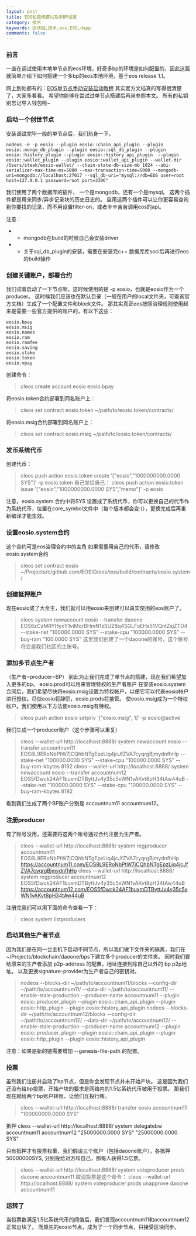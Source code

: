 ```yaml
---
layout: post
title: EOS私链搭建以及多BP设置
category: 技术
keywords: 区块链,技术,eos,EOS,dapp
comments: false
---
```


### 前言
一直在调试使用本地单节点的eos环境，好奇多bp的环境是如何配置的，因此这篇就简单介绍下如何搭建一个多bp的eos本地环境，基于eos release 1.1。

网上到处都有的：[EOS单节点手动安装启动教程](https://developers.eos.io/eosio-nodeos/docs/)
其实官方文档真的写得很清楚了，大家多看看。
希望你能够在尝试过单节点搭建后再来参照本文。
所有的私钥别忘记导入钱包哦~


### 启动一个创世节点
安装调试完毕一般的单节点后，我们热身一下。
```
nodeos -e -p eosio --plugin eosio::chain_api_plugin --plugin eosio::mongo_db_plugin --plugin eosio::sql_db_plugin --plugin eosio::history_plugin --plugin eosio::history_api_plugin  --plugin eosio::wallet_plugin --plugin eosio::wallet_api_plugin --wallet-dir /Users/steak/eosio-wallet/ --chain-state-db-size-mb 1024 --abi-serializer-max-time-ms=5000 --max-transaction-time=5000 --mongodb-uri=mongodb://localhost:27017 --sql_db-uri="mysql://db=EOS user=root host=127.0.0.1 password=root port=3306"
```

我们使用了两个数据库的插件，
一个是mongodb，还有一个是mysql。
这两个插件都是用来同步/异步记录块的历史日志的。
启用这两个插件可以让你更容易查询到你要找的记录，而不用设置filter-on，或者辛辛苦苦调用eos的api。

注意：
- * mongodb在build的时候自己会安装driver
- * 关于sql_db_plugin的安装，需要在安装完c++ 数据库库soci后再进行eos的build操作

### 创建关键账户，部署合约
我们试着启动了一下节点啊，这时候使用的是 -p eosio，也就是eosio作为一个producer。
这时候我们应该也在默认目录（一般在用户的local文件夹，可查询官方文档）生成了一个配置文件和block文件。
那其实真正eos按照治理规则使用起来是需要一些官方提供的账户的，有以下这些：
```
eosio.bpay
eosio.msig
eosio.names
eosio.ram
eosio.ramfee
eosio.saving
eosio.stake
eosio.token
eosio.vpay
```
创建命令：
> cleos create account eosio eosio.bpay

将eosio.token合约部署到同名账户上：
> cleos set contract eosio.token ~/path/to/eosio.token/contracts/

将eosio.msig合约部署到同名账户上：
> cleos set contract eosio.msig ~/path/to/eosio.token/contracts/

### 发币系统代币
创建代币：
> cleos push action eosio.token create '["eosio","1000000000.0000 SYS"]' -p eosio.token
自己发给自己：
> cleos push action eosio.token issue '["eosio","1000000000.0000 SYS","memo"]' -p eosio 

注意，eosio.system 合约中将SYS 设置成了系统代币，你可以更换自己的代币作为系统代币，位置在core_symbol文件中（每个版本都会变:(），更换完成后再重新编译才能生效。

### 设置eosio.system合约
这个合约可是eos治理合约中的主角
如果需要用自己的代币，请修改eosio.system合约
> cleos set contract eosio ~/Projects/c/github.com/EOSIO/eos/eos/build/contracts/eosio.system/

### 创建抵押账户
现在eosio成了大金主，我们就可以用eosio来创建可以真实使用的eos账户了。

> cleos system newaccount eosio --transfer daoone EOS6zCzMRYHyxY1viMqrBHmN1zSUZ8q4SGLFoEHs51VQntZsjZTD4 --stake-net "100000.0000 SYS" --stake-cpu "100000.0000 SYS" --buy-ram "100.0000 SYS"
这里我们创建了一个daoone的账号，这个账号将会是我们社区的主账号。

### 添加多节点生产者
（生产者=producer=BP）
到此为止我们完成了单节点的搭建，现在我们希望加入更多的bp。
eosio.prod可以用来管理特权的生产者账户
在安装eosio.system合同后，我们希望尽快将eosio.msig设置为特权帐户，以便它可以代表eosio帐户进行授权。尽快eosio将辞职，eosio.prods将接管。
使eosio.msig成为一个特权帐户。我们使用以下方法使eosio.msig有特权。
> cleos push action eosio setpriv '["eosio.msig", 1]' -p eosio@active

我们生成一个producer账户（这个步骤可以重复）
> cleos --wallet-url http://localhost:8888/ system newaccount eosio --transfer accountnum11 EOS8L9ERoNbPtW7jCQhbNTgEpzLiq4jcJfZVA7cyqrgBjmydnfhHp --stake-net "100000.0000 SYS" --stake-cpu "100000.0000 SYS" --buy-ram-kbytes 8192
> cleos --wallet-url http://localhost:8888/ system newaccount eosio --transfer accountnum12 EOS5fDwck24AF1buxmDTByttJv4y35c5xWN1vAKvt8pH34tAw44uB --stake-net "100000.0000 SYS" --stake-cpu "100000.0000 SYS" --buy-ram-kbytes 8192

看到我们生成了两个BP账户分别是 accountnum11 accountnum12。

### 注册producer
有了账号没用，还需要将这两个账号通过合约注册为生产者。
> cleos --wallet-url http://localhost:8888/  system regproducer accountnum11 EOS8L9ERoNbPtW7jCQhbNTgEpzLiq4jcJfZVA7cyqrgBjmydnfhHp https://accountnum11.com/EOS8L9ERoNbPtW7jCQhbNTgEpzLiq4jcJfZVA7cyqrgBjmydnfhHp
> cleos --wallet-url http://localhost:8888/  system regproducer accountnum12 EOS5fDwck24AF1buxmDTByttJv4y35c5xWN1vAKvt8pH34tAw44uB https://accountnum12.com/EOS5fDwck24AF1buxmDTByttJv4y35c5xWN1vAKvt8pH34tAw44uB

注册完我们可以用下面的命令查看一下：
> cleos system listproducers

### 启动其他生产者节点
因为我们是在同一台主机下启动不同节点，所以我们做下文件夹的隔离，我们在~/Projects/blockchain/daoone/bps下建立多个producer的文件夹。
同时我们要给原来的生产者添加 p2p-address 的配置，地址连接到除自己以外的 bp p2p地址。
以及更换signature-provider为生产者自己的密钥对。
> nodeos --blocks-dir ~/path/to/accountnum11/blocks --config-dir ~/path/to/accountnum11/ --data-dir ~/path/to/accountnum11/  --enable-stale-production --producer-name accountnum11 --plugin eosio::producer_plugin --plugin eosio::chain_api_plugin --plugin eosio::http_plugin --plugin eosio::history_api_plugin
> nodeos --blocks-dir ~/path/to/accountnum12/blocks --config-dir ~/path/to/accountnum12/  --data-dir ~/path/to/accountnum12/  --enable-stale-production --producer-name accountnum12 --plugin eosio::producer_plugin --plugin eosio::chain_api_plugin --plugin eosio::http_plugin --plugin eosio::history_api_plugin

注意：如果是新的链需要增加 --genesis-file-path 的配置。

### 投票
虽然我们注册并启动了bp节点，但是你会发现节点并未开始产块。
这是因为我们还没有给bp投票，开始产块的要求是网络内的1.5亿系统代币被用于投票。
那我们现在就给两个bp账户转账，让他们互投行贿。
> cleos --wallet-url http://localhost:8888/ transfer eosio accountnum11 "100000000.0000 SYS" 

抵押
cleos --wallet-url http://localhost:8888/ system delegatebw accountnum11 accountnum12 "25000000.0000 SYS" "25000000.0000 SYS"

只有抵押才有投票权重，我们假设三个账户（包括daoone账户），各抵押50000000SYS, 分别投给对方和自己，那每人获得1.5亿票。
> cleos --wallet-url http://localhost:8888/ system voteproducer prods daoone accountnum11
取消投票是这个命令：
> cleos --wallet-url http://localhost:8888/ system voteproducer prods unapprove daoone accountnum11

### 运转了
当投票数满足1.5亿系统代币的阈值后，我们发现accountnum11和accountnum12正常出块了。
而原先的eosio节点，成为了一个同步节点，只接受区块同步。